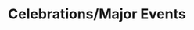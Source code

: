 ---
layout: default
title: Celebrations/Major Events
nav_order: 1
has_children: true
permalink: /docs/celebrations
---